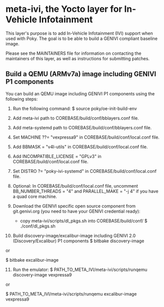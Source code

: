 meta-ivi, the Yocto layer for In-Vehicle Infotainment
=====================================================

This layer's purpose is to add In-Vehicle Infotainment (IVI) support when
used with Poky.  The goal is to be able to build a GENIVI compliant baseline
image.

Please see the MAINTAINERS file for information on contacting the maintainers
of this layer, as well as instructions for submitting patches.


Build a QEMU (ARMv7a) image including GENIVI P1 components
----------------------------------------------------------

You can build an QEMU image including GENIVI P1 components using the following steps:

1. Run the following command: $ source poky/oe-init-build-env

2. Add meta-ivi path to COREBASE/build/conf/bblayers.conf file.

3. Add meta-systemd path to COREBASE/build/conf/bblayers.conf file.

4. Set MACHINE ??= "vexpressa9" in COREBASE/build/conf/local.conf file.

5. Add BBMASK = "v4l-utils" in COREBASE/build/conf/local.conf file.

6. Add INCOMPATIBLE_LICENSE = "GPLv3" in COREBASE/build/conf/local.conf file.

7. Set DISTRO ?= "poky-ivi-systemd" in COREBASE/build/conf/local.conf file.

8. Optional: In COREBASE/build/conf/local.conf file, uncomment BB_NUMBER_THREADS = "4" and PARALLEL_MAKE = "-j 4" if you have a quad core machine.

9. Download the GENIVI specific open source component from git.genivi.org (you need to have your GENIVI credential ready):
   - copy meta-ivi/scripts/dl_pkgs.sh into COREBASE/build/conf/
   $ ./conf/dl_pkgs.sh

10. Build discovery-image/excalibur-image including GENIVI 2.0 (Discovery/Excalibur) P1 components
   $ bitbake discovery-image

   or

   $ bitbake excalibur-image

11. Run the emulator:
   $ PATH_TO_META_IVI/meta-ivi/scripts/runqemu discovery-image vexpressa9

   or

   $ PATH_TO_META_IVI/meta-ivi/scripts/runqemu excalibur-image vexpressa9
